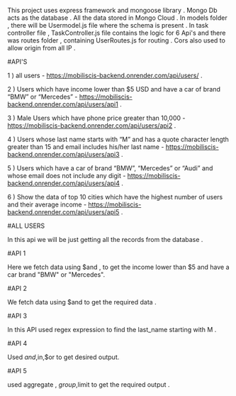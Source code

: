 This project uses express framework and mongoose library . Mongo Db acts as the database . All the data stored in Mongo Cloud . In models folder , there will be Usermodel.js file where the schema is present . In task controller file , TaskController.js file contains the logic for 6 Api's and there was routes folder , containing UserRoutes.js for routing . Cors also used to allow origin from all IP .

#API'S

1 ) all users - https://mobiliscis-backend.onrender.com/api/users/ .

2 ) Users which have income lower than $5 USD and have a car of brand “BMW” or “Mercedes” - https://mobiliscis-backend.onrender.com/api/users/api1 .

3 ) Male Users which have phone price greater than 10,000 - https://mobiliscis-backend.onrender.com/api/users/api2 .

4 ) Users whose last name starts with “M” and has a quote character length greater than 15 and email includes his/her last name - https://mobiliscis-backend.onrender.com/api/users/api3 .

5 ) Users which have a car of brand “BMW”, “Mercedes” or “Audi” and whose email does not include any digit - https://mobiliscis-backend.onrender.com/api/users/api4 .

6 ) Show the data of top 10 cities which have the highest number of users and their average income - https://mobiliscis-backend.onrender.com/api/users/api5 .


#ALL USERS

In this api we will be just getting all the records from the database . 

#API 1

Here we fetch data using $and , to get the income lower than $5 and have a car brand "BMW" or "Mercedes".

#API 2

We fetch data using $and to get the required data .

#API 3

In this API used regex expression to find the last_name starting with M .

#API 4

Used $and,$in,$or to get desired output.

#API 5

used aggregate , $group,$limit to get the required output .
